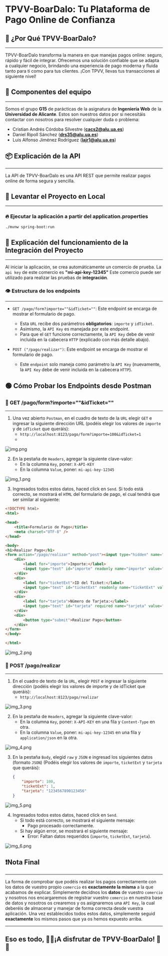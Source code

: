 # TPVV-BoarDalo: Tu Plataforma de Pago Online de Confianza

## 💸 ¿Por Qué TPVV-BoarDalo?

---

TPVV-BoarDalo transforma la manera en que manejas pagos online: seguro, rápido y fácil de integrar.
Ofrecemos una solución confiable que se adapta a cualquier negocio,
brindando una experiencia de pago moderna y fluida tanto para ti como para tus clientes.
¡Con TPVV, llevas tus transacciones al siguiente nivel!

## 💪 Componentes del equipo

---

Somos el grupo **G15** de parácticas de la asignatura de **Ingeniería Web** de la **Universidad de Alicante**. Estos son nuestros datos por si necesitáis contactar con nosotros para resolver cualquier duda o problema:

- Cristian Andrés Córdoba Silvestre (**cacs2@alu.ua.es**)
- Daniel Ripoll Sánchez (**drs35@alu.ua.es**)
- Luis Alfonso Jiménez Rodríguez (**lajr1@alu.ua.es**)

## 📦 Explicación de la API

---

La API de TPVV-BoarDalo es una API REST que permite realizar pagos online de forma segura y sencilla.

## 🚀 Levantar el Proyecto en Local

---

### 🔥 Ejecutar la aplicación a partir del application.properties

```sh
./mvnw spring-boot:run
```

## 🔎 Explicación del funcionamiento de la Integración del Proyecto

---

Al iniciar la aplicación, se crea automáticamente un comercio de prueba.
La `api key` de este comercio es **"mi-api-key-12345"**
Este comercio puede ser utilizado para realizar las pruebas de **integración**.

### 👁️ Estructura de los endpoints

---

- `GET /pago/form?importe=""&idTicket=""`: Este endpoint se encarga de mostrar el formulario de pago.
    - Esta `URL` recibe dos parámetros **obligatorios**: `importe` y `idTicket`.
    - Asimismo, la `API Key` es manejada por este endpoint.
    - Para que el `GET` funcione correctamente, la `API Key` debe de venir incluida en la cabecera `HTTP` (explicado con más detalle abajo).


- `POST ("/pago/realizar")`: Este endpoint se encarga de mostrar el formulario de pago.
    - Este `endpoint` solo maneja como parámetro la `API Key` (nuevamente, la `API Key` debe de venir incluida en la cabecera `HTTP`).

## 🟢 Cómo Probar los Endpoints desde Postman


### 📌 GET /pago/form?importe=""&idTicket=""

---

1. Una vez abierto `Postman`, en el cuadro de texto de la `URL` elegir `GET` e ingresar la siguiente dirección URL (podéis elegir los valores de `importe` y de `idTicket` que queráis):
    - `http://localhost:8123/pago/form?importe=100&idTicket=1`
    -
![img.png](public-resources/doc-images/img.png)

2. En la pestaña de `Headers`, agregar la siguiente clave-valor:
    - En la columna `Key`, poner: `X-API-KEY`
    - En la columna `Value`, poner: `mi-api-key-12345`

![img_1.png](public-resources/doc-images/img_1.png)


3. Ingresados todos estos datos, haced click en `Send`. Si todo está correcto, se mostrará el `HTML` del formulario de pago, el cual tendrá que ser similar al siguiente:

```html
<!DOCTYPE html>
<html>

<head>
    <title>Formulario de Pago</title>
    <meta charset="UTF-8" />
</head>

<body>
<h1>Realizar Pago</h1>
<form action="/pago/realizar" method="post"><input type="hidden" name="_csrf" value="kWlTELFggz0CyUOUUSnTJMoZ9yAozoD4Yl8VR9p7a-zjVKmxqQhhKNJXswwv-SD1aQTnEPgp2hkbq7HVWjt3c-xKUorQYJuC"/>
    <div>
        <label for="importe">Importe:</label>
        <input type="text" id="importe" readonly name="importe" value="100.0" />
    </div>
    <div>
        <label for="ticketExt">ID del Ticket:</label>
        <input type="text" id="ticketExt" readonly name="ticketExt" value="1" />
    </div>
    <div>
        <label for="tarjeta">Número de Tarjeta:</label>
        <input type="text" id="tarjeta" required name="tarjeta" value="" />
    </div>
    <div>
        <button type="submit">Realizar Pago</button>
    </div>
</form>
</body>

</html>
```

![img_2.png](public-resources/doc-images/img_2.png)

### 📌 POST /pago/realizar

---

1. En el cuadro de texto de la `URL`, elegir `POST` e ingresar la siguiente dirección (podéis elegir los valores de importe y de idTicket que queráis):
    - `http://localhost:8123/pago/realizar`

![img_3.png](public-resources/doc-images/img_3.png)

2. En la pestaña de `Headers`, agregar la siguiente clave-valor:
    - En la columna `Key`, poner: `X-API-KEY` en una fila y `Content-Type` en otra.
    - En la columna `Value`, poner: `mi-api-key-12345` en una fila y `application/json` en la otra.

![img_4.png](public-resources/doc-images/img_4.png)

3. En la pestaña `Body`, elegid `raw` y `JSON` e ingresad los siguientes datos (formato `JSON`) (Podéis elegir los valores de `importe`, `ticketExt` y `tarjeta` que queráis):
    ```json
    {
        "importe": 100,
        "ticketExt": 1,
        "tarjeta": "1234567890123456"
    }
    ```
![img_5.png](public-resources/doc-images/img_5.png)

4. Ingresados todos estos datos, haced click en `Send`.
    - Si todo está correcto, se mostrará el siguiente mensaje:
        - Pago procesado correctamente.
    - Si hay algún error, se mostrará el siguiente mensaje:
        - Error: Faltan datos requeridos (`importe`, `ticketExt`, `tarjeta`).

![img_6.png](public-resources/doc-images/img_6.png)

## ❗Nota Final

---

La forma de comprobar que podéis realizar los pagos correctamente con los datos de vuestro propio `comercio` es **exactamente la misma** a la que acabamos de explicar.
Simplemente decidnos los **datos** de vuestro `comercio` y nosotros nos encargaremos de registrar vuestro `comercio` en nuestra base de datos y nosotros os crearemos y os asignaremos una `API Key`, la cual deberéis de almacenar y manejar de forma correcta desde vuestra aplicación.
Una vez establecidos todos estos datos, simplemente seguid **exactamente** los mismos pasos que ya os hemos expuesto arriba.

---

## Eso es todo, 🤑🤑¡A disfrutar de TPVV-BoarDalo! 🤑🤑
